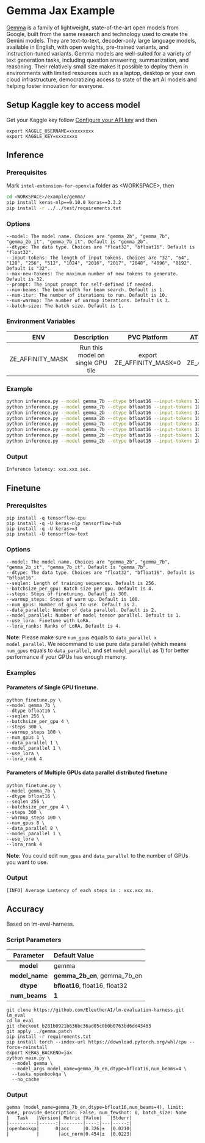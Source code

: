 # Gemma Jax Example
[Gemma](https://www.kaggle.com/models/google/gemma) is a family of lightweight, state-of-the-art open models from Google, built from the same research and technology used to create the Gemini models. They are text-to-text, decoder-only large language models, available in English, with open weights, pre-trained variants, and instruction-tuned variants. Gemma models are well-suited for a variety of text generation tasks, including question answering, summarization, and reasoning. Their relatively small size makes it possible to deploy them in environments with limited resources such as a laptop, desktop or your own cloud infrastructure, democratizing access to state of the art AI models and helping foster innovation for everyone.

## Setup Kaggle key to access model
Get your Kaggle key follow [Configure your API key](https://ai.google.dev/gemma/docs/setup#:~:text=T4%20GPU.-,Configure%20your%20API%20key,-To%20use%20Gemma) and then 

```
export KAGGLE_USERNAME=xxxxxxxxx
export KAGGLE_KEY=xxxxxxxx
```

## Inference

### Prerequisites

Mark `intel-extension-for-openxla` folder as \<WORKSPACE\>, then
```bash
cd <WORKSPACE>/example/gemma/
pip install keras-nlp==0.10.0 keras==3.3.2
pip install -r ../../test/requirements.txt
```

### Options
```
--model: The model name. Choices are "gemma_2b", "gemma_7b", "gemma_2b_it", "gemma_7b_it". Default is "gemma_2b".
--dtype: The data type. Choices are "float32", "bfloat16". Default is "float32".
--input-tokens: The length of input tokens. Choices are "32", "64", "128", "256", "512", "1024", "2016", "2017", "2048", "4096", "8192". Default is "32".
--max-new-tokens: The maximum number of new tokens to generate. Default is 32.
--prompt: The input prompt for self-defined if needed.
--num-beams: The beam width for beam search. Default is 1.
--num-iter: The number of iterations to run. Default is 10.
--num-warmup: The number of warmup iterations. Default is 3.
--batch-size: The batch size. Default is 1.
```

### Environment Variables
| **ENV** | **Description** | **PVC Platform** | **ATSM/DG2 Platform** | 
| :---: | :---: | :---: |:---: |
| ZE_AFFINITY_MASK | Run this model on single GPU tile |export ZE_AFFINITY_MASK=0 | export ZE_AFFINITY_MASK=0 |


### Example

```bash
python inference.py --model gemma_7b --dtype bfloat16 --input-tokens 32 --max-new-tokens 32
python inference.py --model gemma_7b --dtype bfloat16 --input-tokens 1024 --max-new-tokens 128
python inference.py --model gemma_2b --dtype bfloat16 --input-tokens 32 --max-new-tokens 32
python inference.py --model gemma_2b --dtype bfloat16 --input-tokens 1024 --max-new-tokens 128
python inference.py --model gemma_7b --dtype bfloat16 --input-tokens 32 --max-new-tokens 32 --num-beams 4
python inference.py --model gemma_7b --dtype bfloat16 --input-tokens 1024 --max-new-tokens 128 --num-beams 4
python inference.py --model gemma_2b --dtype bfloat16 --input-tokens 32 --max-new-tokens 32 --num-beams 4
python inference.py --model gemma_2b --dtype bfloat16 --input-tokens 1024 --max-new-tokens 128 --num-beams 4
```

### Output
```
Inference latency: xxx.xxx sec.
```

## Finetune

### Prerequisites
```
pip install -q tensorflow-cpu
pip install -q -U keras-nlp tensorflow-hub
pip install -q -U keras>=3
pip install -U tensorflow-text
```

### Options

```
--model: The model name. Choices are "gemma_2b", "gemma_7b", "gemma_2b_it", "gemma_7b_it". Default is "gemma_7b".
--dtype: The data type. Choices are "float32", "bfloat16". Default is "bfloat16".
--seqlen: Length of training sequences. Default is 256.
--batchsize_per_gpu: Batch size per gpu. Default is 4.
--steps: Steps of finetuning. Default is 300.
--warmup_steps: Steps of warm up. Default is 100.
--num_gpus: Number of gpus to use. Default is 2.
--data_parallel: Number of data parallel. Default is 2.
--model_parallel: Number of model tensor parallel. Default is 1.
--use_lora: Finetune with LoRA.
--lora_ranks: Ranks of LoRA. Default is 4.
```

**Note**: Please make sure `num_gpus` equals to `data_parallel x model_parallel`. We recommand to use pure data parallel (which means `num_gpus` equals to `data_parallel`, and set `model_parallel` as 1) for better performance if your GPUs has enough memory.

### Examples

#### Parameters of Single GPU finetune.
```
python finetune.py \
--model gemma_7b \
--dtype bfloat16 \
--seqlen 256 \
--batchsize_per_gpu 4 \
--steps 300 \
--warmup_steps 100 \
--num_gpus 1 \
--data_parallel 1 \
--model_parallel 1 \
--use_lora \
--lora_rank 4 
```

#### Parameters of Multiple GPUs data parallel distributed finetune

```
python finetune.py \
--model gemma_7b \
--dtype bfloat16 \
--seqlen 256 \
--batchsize_per_gpu 4 \
--steps 300 \
--warmup_steps 100 \
--num_gpus 8 \
--data_parallel 8 \
--model_parallel 1 \
--use_lora \
--lora_rank 4 
```

**Note**: You could edit `num_gpus` and `data_parallel` to the number of GPUs you want to use.

### Output
```
[INFO] Average Lantency of each steps is : xxx.xxx ms.
```

## Accuracy
Based on lm-eval-harness.
### Script Parameters

| **Parameter** | **Default Value** |
| :---: | :--- |
| **model** | gemma |
| **model_name** | **gemma_2b_en**,  gemma_7b_en| 
| **dtype** | **bfloat16**, float16, float32 |
| **num_beams** | **1** |
```
git clone https://github.com/EleutherAI/lm-evaluation-harness.git lm_eval
cd lm_eval
git checkout b281b0921b636bc36ad05c0b0b0763bd6dd43463
git apply ../gemma.patch
pip install -r requirements.txt
pip install torch --index-url https://download.pytorch.org/whl/cpu --force-reinstall
export KERAS_BACKEND=jax
python main.py \
  --model gemma \
  --model_args model_name=gemma_7b_en,dtype=bfloat16,num_beams=4 \
  --tasks openbookqa \
  --no_cache
```
### Output
```
gemma (model_name=gemma_7b_en,dtype=bfloat16,num_beams=4), limit: None, provide_description: False, num_fewshot: 0, batch_size: None
|   Task   |Version| Metric |Value|   |Stderr|
|----------|------:|--------|----:|---|-----:|
|openbookqa|      0|acc     |0.326|±  |0.0210|
|          |       |acc_norm|0.454|±  |0.0223|
```

